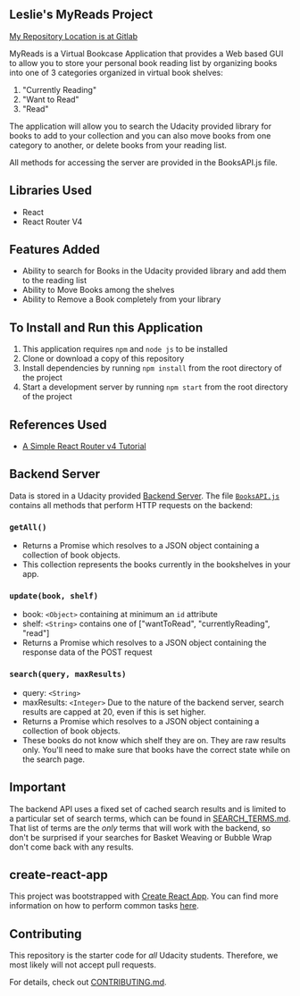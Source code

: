 ## Leslie's MyReads Project

[My Repository Location is at Gitlab](https://gitlab.com/lglaves/myreads)

MyReads is a Virtual Bookcase Application that provides a Web based GUI to allow you to store your personal book reading list by organizing books into one of 3 categories organized in virtual book shelves:
1) "Currently Reading"
2) "Want to Read"
3) "Read"

The application will allow you to search the Udacity provided library for books to add to your collection and you can also move books from one category to another, or delete books from your reading list.

 All methods for accessing the server are provided in the BooksAPI.js file.


## Libraries Used
* React
* React Router V4

## Features Added
* Ability to search for Books in the Udacity provided library and add them to the reading list
* Ability to Move Books among the shelves
* Ability to Remove a Book completely from your library

## To Install and Run this Application
1) This application requires `npm` and `node js` to be installed 
1) Clone or download a copy of this repository
1) Install dependencies by running `npm install` from the root directory of the project
1) Start a development server by running `npm start` from the root directory of the project

## References Used
* [A Simple React Router v4 Tutorial](https://medium.com/@pshrmn/a-simple-react-router-v4-tutorial-7f23ff27adf)



## Backend Server

Data is stored in a Udacity provided [Backend Server](https://reactnd-books-api.udacity.com/). The file [`BooksAPI.js`](src/BooksAPI.js) contains all methods that perform HTTP requests on the backend:

### `getAll()`
* Returns a Promise which resolves to a JSON object containing a collection of book objects.
* This collection represents the books currently in the bookshelves in your app.

### `update(book, shelf)`
* book: `<Object>` containing at minimum an `id` attribute
* shelf: `<String>` contains one of ["wantToRead", "currentlyReading", "read"]  
* Returns a Promise which resolves to a JSON object containing the response data of the POST request

### `search(query, maxResults)`
* query: `<String>`
* maxResults: `<Integer>` Due to the nature of the backend server, search results are capped at 20, even if this is set higher.
* Returns a Promise which resolves to a JSON object containing a collection of book objects.
* These books do not know which shelf they are on. They are raw results only. You'll need to make sure that books have the correct state while on the search page.

## Important
The backend API uses a fixed set of cached search results and is limited to a particular set of search terms, which can be found in [SEARCH_TERMS.md](SEARCH_TERMS.md). That list of terms are the _only_ terms that will work with the backend, so don't be surprised if your searches for Basket Weaving or Bubble Wrap don't come back with any results. 

## create-react-app

This project was bootstrapped with [Create React App](https://github.com/facebookincubator/create-react-app). You can find more information on how to perform common tasks [here](https://github.com/facebookincubator/create-react-app/blob/master/packages/react-scripts/template/README.md).

## Contributing

This repository is the starter code for _all_ Udacity students. Therefore, we most likely will not accept pull requests.

For details, check out [CONTRIBUTING.md](CONTRIBUTING.md).
